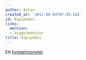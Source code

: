 ```yaml
---
author: Anton
created_at: '2011-08-09T07:45:26Z'
id: Kapipedos
links:
  mention:
  - hyggelmonster
title: Kapipedos
---
```


Ett [hyggelmonster].

  [hyggelmonster]: hyggelmonster
